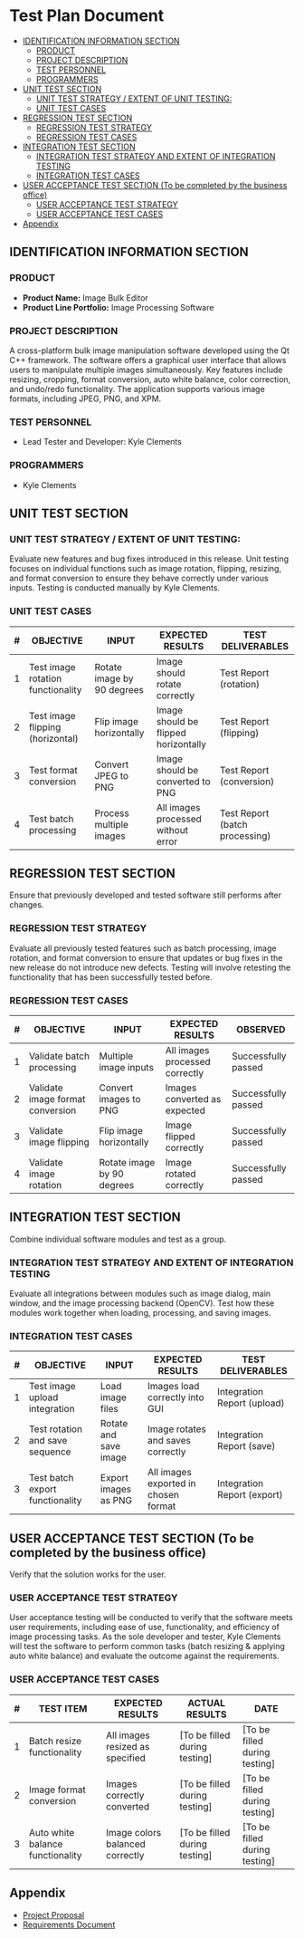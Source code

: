 # Test Plan Document <!-- omit in toc -->

- [IDENTIFICATION INFORMATION SECTION](#identification-information-section)
  - [PRODUCT](#product)
  - [PROJECT DESCRIPTION](#project-description)
  - [TEST PERSONNEL](#test-personnel)
  - [PROGRAMMERS](#programmers)
- [UNIT TEST SECTION](#unit-test-section)
  - [UNIT TEST STRATEGY / EXTENT OF UNIT TESTING:](#unit-test-strategy--extent-of-unit-testing)
  - [UNIT TEST CASES](#unit-test-cases)
- [REGRESSION TEST SECTION](#regression-test-section)
  - [REGRESSION TEST STRATEGY](#regression-test-strategy)
  - [REGRESSION TEST CASES](#regression-test-cases)
- [INTEGRATION TEST SECTION](#integration-test-section)
  - [INTEGRATION TEST STRATEGY AND EXTENT OF INTEGRATION TESTING](#integration-test-strategy-and-extent-of-integration-testing)
  - [INTEGRATION TEST CASES](#integration-test-cases)
- [USER ACCEPTANCE TEST SECTION (To be completed by the business office)](#user-acceptance-test-section-to-be-completed-by-the-business-office)
  - [USER ACCEPTANCE TEST STRATEGY](#user-acceptance-test-strategy)
  - [USER ACCEPTANCE TEST CASES](#user-acceptance-test-cases)
- [Appendix](#appendix)

## IDENTIFICATION INFORMATION SECTION

### PRODUCT

- **Product Name:** Image Bulk Editor
- **Product Line Portfolio:** Image Processing Software

### PROJECT DESCRIPTION

A cross-platform bulk image manipulation software developed using the Qt C++ framework. The software offers a graphical user interface that allows users to manipulate multiple images simultaneously. Key features include resizing, cropping, format conversion, auto white balance, color correction, and undo/redo functionality. The application supports various image formats, including JPEG, PNG, and XPM.

### TEST PERSONNEL

- Lead Tester and Developer: Kyle Clements

### PROGRAMMERS

- Kyle Clements

## UNIT TEST SECTION

### UNIT TEST STRATEGY / EXTENT OF UNIT TESTING:

Evaluate new features and bug fixes introduced in this release. Unit testing focuses on individual functions such as image rotation, flipping, resizing, and format conversion to ensure they behave correctly under various inputs. Testing is conducted manually by Kyle Clements.

### UNIT TEST CASES

| \#  | OBJECTIVE                               | INPUT                     | EXPECTED RESULTS                    | TEST DELIVERABLES               |
| --- | --------------------------------------- | ------------------------ | ----------------------------------- | ------------------------------ |
| 1   | Test image rotation functionality       | Rotate image by 90 degrees      | Image should rotate correctly      | Test Report (rotation)         |
| 2   | Test image flipping (horizontal)        | Flip image horizontally  | Image should be flipped horizontally | Test Report (flipping)         |
| 3   | Test format conversion                  | Convert JPEG to PNG      | Image should be converted to PNG   | Test Report (conversion)       |
| 4   | Test batch processing                   | Process multiple images  | All images processed without error | Test Report (batch processing) |

## REGRESSION TEST SECTION

Ensure that previously developed and tested software still performs after changes.

### REGRESSION TEST STRATEGY

Evaluate all previously tested features such as batch processing, image rotation, and format conversion to ensure that updates or bug fixes in the new release do not introduce new defects. Testing will involve retesting the functionality that has been successfully tested before.

### REGRESSION TEST CASES

| #   | OBJECTIVE                           | INPUT                     | EXPECTED RESULTS                    | OBSERVED                        |
| --- | ----------------------------------- | ------------------------ | ----------------------------------- | ----------------------------- |
| 1   | Validate batch processing          | Multiple image inputs    | All images processed correctly      | Successfully passed            |
| 2   | Validate image format conversion   | Convert images to PNG    | Images converted as expected       | Successfully passed            |
| 3   | Validate image flipping            | Flip image horizontally  | Image flipped correctly            | Successfully passed            |
| 4   | Validate image rotation            | Rotate image by 90 degrees      | Image rotated correctly            | Successfully passed            |

## INTEGRATION TEST SECTION

Combine individual software modules and test as a group.

### INTEGRATION TEST STRATEGY AND EXTENT OF INTEGRATION TESTING

Evaluate all integrations between modules such as image dialog, main window, and the image processing backend (OpenCV). Test how these modules work together when loading, processing, and saving images.

### INTEGRATION TEST CASES

| #   | OBJECTIVE                           | INPUT                     | EXPECTED RESULTS                    | TEST DELIVERABLES               |
| --- | ----------------------------------- | ------------------------ | ----------------------------------- | ------------------------------ |
| 1   | Test image upload integration      | Load image files         | Images load correctly into GUI     | Integration Report (upload)    |
| 2   | Test rotation and save sequence    | Rotate and save image    | Image rotates and saves correctly  | Integration Report (save)      |
| 3   | Test batch export functionality    | Export images as PNG     | All images exported in chosen format | Integration Report (export)    |

## USER ACCEPTANCE TEST SECTION (To be completed by the business office)

Verify that the solution works for the user.

### USER ACCEPTANCE TEST STRATEGY

User acceptance testing will be conducted to verify that the software meets user requirements, including ease of use, functionality, and efficiency of image processing tasks. As the sole developer and tester, Kyle Clements will test the software to perform common tasks (batch resizing & applying auto white balance) and evaluate the outcome against the requirements.

### USER ACCEPTANCE TEST CASES

| #   | TEST ITEM                           | EXPECTED RESULTS                    | ACTUAL RESULTS                    | DATE                           |
| --- | ----------------------------------- | ----------------------------------- | -------------------------------- | ----------------------------- |
| 1   | Batch resize functionality         | All images resized as specified    | [To be filled during testing]    | [To be filled during testing] |
| 2   | Image format conversion            | Images correctly converted         | [To be filled during testing]    | [To be filled during testing] |
| 3   | Auto white balance functionality   | Image colors balanced correctly    | [To be filled during testing]    | [To be filled during testing] |

## Appendix

- [Project Proposal](#)
- [Requirements Document](#https://github.com/KTClements/CSU-Senior-Project/blob/0dd8ef22b01a3bf9938bb4416ff5044b65439d13/docs/Requirements%20Document%20(Kyle%20Clements).pdf)

